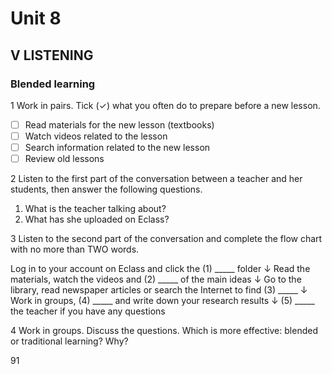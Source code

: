 # Unit 8

## V LISTENING

### Blended learning

1 Work in pairs. Tick (✓) what you often do to prepare before a new lesson.
- [ ] Read materials for the new lesson (textbooks)
- [ ] Watch videos related to the lesson
- [ ] Search information related to the new lesson
- [ ] Review old lessons

2 Listen to the first part of the conversation between a teacher and her students, then answer the following questions.
1. What is the teacher talking about?
2. What has she uploaded on Eclass?

3 Listen to the second part of the conversation and complete the flow chart with no more than TWO words.

Log in to your account on Eclass and click the (1) _____ folder
↓
Read the materials, watch the videos and (2) _____ of the main ideas
↓
Go to the library, read newspaper articles or search the Internet to find (3) _____
↓
Work in groups, (4) _____ and write down your research results
↓
(5) _____ the teacher if you have any questions

4 Work in groups. Discuss the questions.
Which is more effective: blended or traditional learning? Why?

91